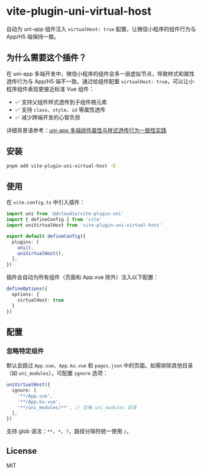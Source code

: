 # vite-plugin-uni-virtual-host

自动为 uni-app 组件注入 `virtualHost: true` 配置，让微信小程序的组件行为与 App/H5 端保持一致。

## 为什么需要这个插件？

在 uni-app 多端开发中，微信小程序的组件会多一层虚拟节点，导致样式和属性透传行为与 App/H5 端不一致。通过给组件配置 `virtualHost: true`，可以让小程序组件表现更接近标准 Vue 组件：

- ✅ 支持父组件样式透传到子组件根元素
- ✅ 支持 `class`、`style`、`id` 等属性透传
- ✅ 减少跨端开发的心智负担

详细背景请参考：[uni-app 多端组件属性与样式透传行为一致性实践](https://4ark.me/posts/2025-10-28-uni-app-component-props-style-pass-through.md)

## 安装

```bash
pnpm add vite-plugin-uni-virtual-host -D
```

## 使用

在 `vite.config.ts` 中引入插件：

```ts
import uni from '@dcloudio/vite-plugin-uni'
import { defineConfig } from 'vite'
import uniVirtualHost from 'vite-plugin-uni-virtual-host'

export default defineConfig({
  plugins: [
    uni(),
    uniVirtualHost(),
  ],
})
```

插件会自动为所有组件（页面和 App.vue 除外）注入以下配置：

```ts
defineOptions({
  options: {
    virtualHost: true
  }
})
```

## 配置

### 忽略特定组件

默认会跳过 `App.vue`、`App.ku.vue` 和 `pages.json` 中的页面。如需排除其他目录（如 `uni_modules`），可配置 `ignore` 选项：

```ts
uniVirtualHost({
  ignore: [
    '**/App.vue',
    '**/App.ku.vue',
    '**/uni_modules/**', // 忽略 uni_modules 目录
  ],
})
```

支持 glob 语法：`**`、`*`、`?`，路径分隔符统一使用 `/`。

## License

MIT
